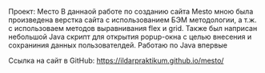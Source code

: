 Проект: Место
В даннаой работе по созданию сайта Mesto мною была произведена верстка сайта с использованием БЭМ методологии, а т.ж. с использоваем методов выравнивания flex и grid. Также был наприсан небольшой Java скрипт для открытия popup-окна с целью внесения и сохраниния данных пользователдей. Работаю по Java впервые

Ссылка на сайт в GitHub: https://ildarpraktikum.github.io/mesto/

